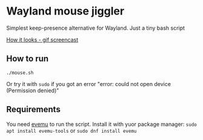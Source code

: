 # Wayland mouse jiggler
Simplest keep-presence alternative for Wayland. Just a tiny bash script

[How it looks - gif screencast](output.gif)

## How to run

```./mouse.sh```

Or try it with `sudo` if you got an error "error: could not open device (Permission denied)"

## Requirements

You need [evemu](https://www.freedesktop.org/wiki/Evemu/) to run the script. Install it with yuor package manager: 
`sudo apt install evemu-tools` or `sudo dnf install evemu`